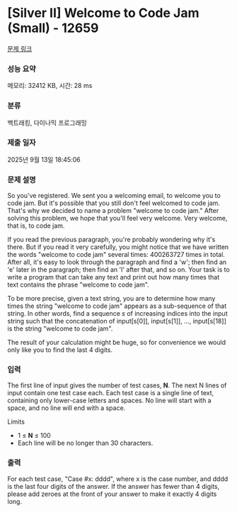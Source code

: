 # [Silver II] Welcome to Code Jam (Small) - 12659 

[문제 링크](https://www.acmicpc.net/problem/12659) 

### 성능 요약

메모리: 32412 KB, 시간: 28 ms

### 분류

백트래킹, 다이나믹 프로그래밍

### 제출 일자

2025년 9월 13일 18:45:06

### 문제 설명

<p>So you've registered. We sent you a welcoming email, to welcome you to code jam. But it's possible that you still don't feel welcomed to code jam. That's why we decided to name a problem "welcome to code jam." After solving this problem, we hope that you'll feel very welcome. Very welcome, that is, to code jam.</p>

<p>If you read the previous paragraph, you're probably wondering why it's there. But if you read it very carefully, you might notice that we have written the words "welcome to code jam" several times: 400263727 times in total. After all, it's easy to look through the paragraph and find a 'w'; then find an 'e' later in the paragraph; then find an 'l' after that, and so on. Your task is to write a program that can take any text and print out how many times that text contains the phrase "welcome to code jam".</p>

<p>To be more precise, given a text string, you are to determine how many times the string "welcome to code jam" appears as a sub-sequence of that string. In other words, find a sequence <em>s</em> of increasing indices into the input string such that the concatenation of input[s[0]], input[s[1]], ..., input[s[18]] is the string "welcome to code jam".</p>

<p>The result of your calculation might be huge, so for convenience we would only like you to find the last 4 digits.</p>

### 입력 

 <p>The first line of input gives the number of test cases, <strong>N</strong>. The next N lines of input contain one test case each. Each test case is a single line of text, containing only lower-case letters and spaces. No line will start with a space, and no line will end with a space.</p>

<p>Limits</p>

<ul>
	<li>1 ≤ <strong>N</strong> ≤ 100</li>
	<li>Each line will be no longer than 30 characters.</li>
</ul>

<div> </div>

### 출력 

 <p>For each test case, "Case #x: dddd", where x is the case number, and dddd is the last four digits of the answer. If the answer has fewer than 4 digits, please add zeroes at the front of your answer to make it exactly 4 digits long.</p>


